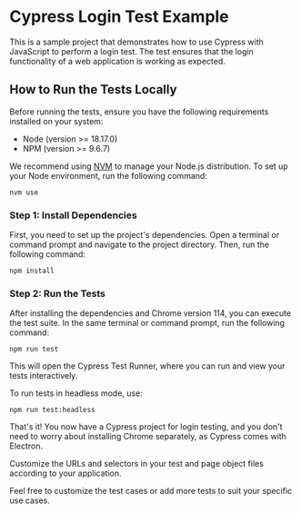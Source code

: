 # Cypress Login Test Example

This is a sample project that demonstrates how to use Cypress with JavaScript to perform a login test. The test ensures that the login functionality of a web application is working as expected.

## How to Run the Tests Locally

Before running the tests, ensure you have the following requirements installed on your system:

- Node (version >= 18.17.0)
- NPM (version >= 9.6.7)

We recommend using [NVM](https://github.com/nvm-sh/nvm) to manage your Node.js distribution. To set up your Node environment, run the following command:

```shell
nvm use
```

### Step 1: Install Dependencies

First, you need to set up the project's dependencies. Open a terminal or command prompt and navigate to the project directory. Then, run the following command:

```shell
npm install
```

### Step 2: Run the Tests

After installing the dependencies and Chrome version 114, you can execute the test suite. In the same terminal or command prompt, run the following command:

```shell
npm run test
```

This will open the Cypress Test Runner, where you can run and view your tests interactively.

To run tests in headless mode, use:

```shell
npm run test:headless
```

That's it! You now have a Cypress project for login testing, and you don't need to worry about installing Chrome separately, as Cypress comes with Electron.

Customize the URLs and selectors in your test and page object files according to your application.

Feel free to customize the test cases or add more tests to suit your specific use cases.
